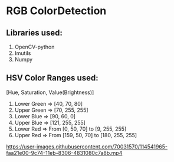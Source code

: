 # RGB ColorDetection
## Libraries used:
  1. OpenCV-python
  2. Imutils
  3. Numpy

## HSV Color Ranges used: 
[Hue, Saturation, Value(Brightness)]
  1.  Lower Green => [40, 70, 80]
  2.  Upper Green => [70, 255, 255]
  3.  Lower Blue => [90, 60, 0]
  4.  Upper Blue => [121, 255, 255]
  5.  Lower Red => From [0, 50, 70] to [9, 255, 255]
  6.  Upper Red => From [159, 50, 70] to [180, 255, 255]




https://user-images.githubusercontent.com/70031570/114541965-faa21e00-9c74-11eb-8306-4831080c7a8b.mp4


